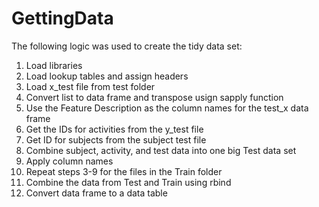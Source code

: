 GettingData
===========
The following logic was used to create the tidy data set:
1. Load libraries
2. Load lookup tables and assign headers
3. Load x_test file from test folder
4. Convert list to data frame and transpose usign sapply function
5. Use the Feature Description as the column names for the test_x data frame
6. Get the IDs for activities from the y_test file
7. Get ID for subjects from the subject test file
8. Combine subject, activity, and test data into one big Test data set
9. Apply column names
10. Repeat steps 3-9 for the files in the Train folder
11. Combine the data from Test and Train using rbind
12. Convert data frame to a data table

